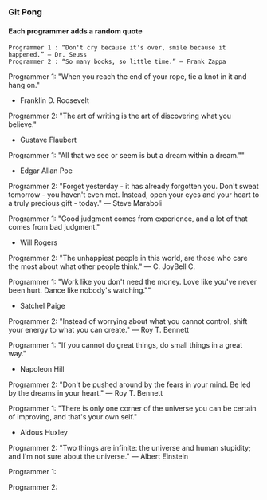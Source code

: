 ### Git Pong
#### Each programmer adds a random quote

```Example:
Programmer 1 : “Don't cry because it's over, smile because it happened.” ― Dr. Seuss
Programmer 2 : “So many books, so little time.” ― Frank Zappa
```

Programmer 1: "When you reach the end of your rope, tie a knot in it and hang on."
- Franklin D. Roosevelt

Programmer 2: "The art of writing is the art of discovering what you believe."
- Gustave Flaubert

Programmer 1: "All that we see or seem is but a dream within a dream.""
- Edgar Allan Poe

Programmer 2: "Forget yesterday - it has already forgotten you. Don't sweat tomorrow - you haven't even met. Instead, open your eyes and your heart to a truly precious gift - today."
― Steve Maraboli

Programmer 1: "Good judgment comes from experience, and a lot of that comes from bad judgment."
- Will Rogers

Programmer 2: "The unhappiest people in this world, are those who care the most about what other people think."
― C. JoyBell C.

Programmer 1: "Work like you don't need the money. Love like you've never been hurt. Dance like nobody's watching.""
- Satchel Paige

Programmer 2: "Instead of worrying about what you cannot control, shift your energy to what you can create."
― Roy T. Bennett

Programmer 1: "If you cannot do great things, do small things in a great way."
- Napoleon Hill

Programmer 2: "Don't be pushed around by the fears in your mind. Be led by the dreams in your heart."
― Roy T. Bennett

Programmer 1: "There is only one corner of the universe you can be certain of improving, and that's your own self."
- Aldous Huxley

Programmer 2: "Two things are infinite: the universe and human stupidity; and I'm not sure about the universe."
― Albert Einstein

Programmer 1:

Programmer 2:
